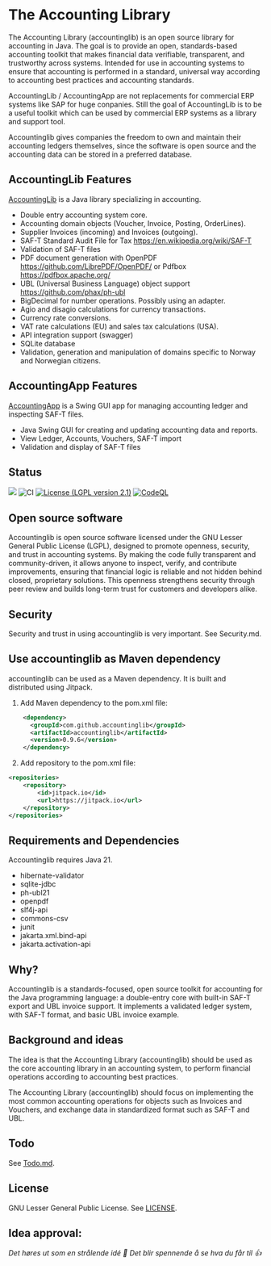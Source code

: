 # The Accounting Library

The Accounting Library (accountinglib) is an open source library for accounting in Java.
The goal is to provide an open, standards-based accounting toolkit that makes financial data verifiable,
transparent, and trustworthy across systems.
Intended for use in accounting systems to ensure that accounting is performed in 
a standard, universal way according to accounting best practices and accounting standards.  

AccountingLib / AccountingApp are not replacements for commercial ERP systems like SAP for huge conpanies. Still the goal of AccountingLib is to be a useful toolkit which can be used by commercial ERP systems as a library and support tool.

Accountinglib gives companies the freedom to own and maintain their accounting ledgers themselves, since the software is open source and the accounting data can be stored in a preferred database.

## AccountingLib Features
[AccountingLib](accountinglib) is a Java library specializing in accounting.  
* Double entry accounting system core.
* Accounting domain objects (Voucher, Invoice, Posting, OrderLines).
* Supplier Invoices (incoming) and Invoices (outgoing).
* SAF-T Standard Audit File for Tax https://en.wikipedia.org/wiki/SAF-T
* Validation of SAF-T files
* PDF document generation with OpenPDF  https://github.com/LibrePDF/OpenPDF/ or Pdfbox https://pdfbox.apache.org/
* UBL (Universal Business Language) object support https://github.com/phax/ph-ubl
* BigDecimal for number operations. Possibly using an adapter.
* Agio and disagio calculations for currency transactions.
* Currency rate conversions.
* VAT rate calculations (EU) and sales tax calculations (USA).
* API integration support (swagger)
* SQLite database
* Validation, generation and manipulation of domains specific to Norway and Norwegian citizens.

## AccountingApp Features
[AccountingApp](accountingapp/README.md) is a Swing GUI app for managing accounting ledger and inspecting SAF-T files.  
* Java Swing GUI for creating and updating accounting data and reports.
* View Ledger, Accounts, Vouchers, SAF-T import
* Validation and display of SAF-T files



## Status
[![](https://jitpack.io/v/accountinglib/accountinglib.svg)](https://jitpack.io/#accountinglib/accountinglib)
![CI](https://github.com/accountinglib/accountinglib/actions/workflows/maven.yml/badge.svg)
[![License (LGPL version 2.1)](https://img.shields.io/badge/license-GNU%20LGPL%20version%202.1-blue.svg?style=flat-square)](http://opensource.org/licenses/LGPL-2.1)
[![CodeQL](https://github.com/accountinglib/accountinglib/actions/workflows/codeql.yml/badge.svg)](https://github.com/accountinglib/accountinglib/actions/workflows/codeql.yml)

## Open source software 
Accountinglib is open source software licensed under the GNU Lesser General Public License (LGPL), designed to promote openness, security, and trust in accounting systems. By making the code fully transparent and community-driven, it allows anyone to inspect, verify, and contribute improvements, ensuring that financial logic is reliable and not hidden behind closed, proprietary solutions. This openness strengthens security through peer review and builds long-term trust for customers and developers alike.

## Security 
Security and trust in using accountinglib is very important. See Security.md.

## Use accountinglib as Maven dependency

accountinglib can be used as a Maven dependency. It is built and distributed using Jitpack.   

1. Add Maven dependency to the pom.xml file:  
```xml
    <dependency>
      <groupId>com.github.accountinglib</groupId>
      <artifactId>accountinglib</artifactId>
      <version>0.9.6</version>
    </dependency>
```

2. Add repository to the pom.xml file:  
```xml
<repositories>
    <repository>
        <id>jitpack.io</id>
        <url>https://jitpack.io</url>
    </repository>
</repositories>
```

## Requirements and Dependencies
Accountinglib requires Java 21.

* hibernate-validator
* sqlite-jdbc
* ph-ubl21
* openpdf
* slf4j-api
* commons-csv
* junit
* jakarta.xml.bind-api
* jakarta.activation-api

## Why?

Accountinglib is a standards-focused, open source toolkit for accounting for the Java programming language: a double-entry core with built-in SAF-T export and UBL invoice support. 
It implements a validated ledger system, with SAF-T format, and basic UBL invoice example.

## Background and ideas

The idea is that the Accounting Library (accountinglib) should be used as the core accounting library in an accounting system,
to perform financial operations according to accounting best practices. 

The Accounting Library (accountinglib) should focus on implementing the most common accounting operations for objects
such as Invoices and Vouchers, and exchange data in standardized format such as SAF-T and UBL.

## Todo
See [Todo.md](TODO.md).


## License 
GNU Lesser General Public License. See [LICENSE](LICENSE).

## Idea approval:
*Det høres ut som en strålende idé :star2:  Det blir spennende å se hva du får til :thumbsup:*

